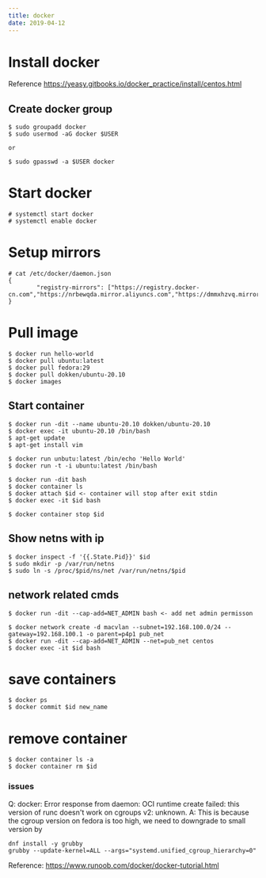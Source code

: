 ```yaml
---
title: docker
date: 2019-04-12
---
```


# Install docker

Reference https://yeasy.gitbooks.io/docker_practice/install/centos.html

## Create docker group
```
$ sudo groupadd docker
$ sudo usermod -aG docker $USER

or

$ sudo gpasswd -a $USER docker
```

# Start docker
```
# systemctl start docker
# systemctl enable docker
```

# Setup mirrors
```
# cat /etc/docker/daemon.json
{
        "registry-mirrors": ["https://registry.docker-cn.com","https://nrbewqda.mirror.aliyuncs.com","https://dmmxhzvq.mirror.aliyuncs.com"]
}

```
# Pull image

```
$ docker run hello-world
$ docker pull ubuntu:latest
$ docker pull fedora:29
$ docker pull dokken/ubuntu-20.10
$ docker images
```

## Start container

```
$ docker run -dit --name ubuntu-20.10 dokken/ubuntu-20.10
$ docker exec -it ubuntu-20.10 /bin/bash
$ apt-get update
$ apt-get install vim

$ docker run unbutu:latest /bin/echo 'Hello World'
$ docker run -t -i ubuntu:latest /bin/bash

$ docker run -dit bash
$ docker container ls
$ docker attach $id	<- container will stop after exit stdin
$ docker exec -it $id bash

$ docker container stop $id
```

## Show netns with ip

```
$ docker inspect -f '{{.State.Pid}}' $id
$ sudo mkdir -p /var/run/netns
$ sudo ln -s /proc/$pid/ns/net /var/run/netns/$pid
```

## network related cmds

```
$ docker run -dit --cap-add=NET_ADMIN bash <- add net admin permisson

$ docker network create -d macvlan --subnet=192.168.100.0/24 --gateway=192.168.100.1 -o parent=p4p1 pub_net
$ docker run -dit --cap-add=NET_ADMIN --net=pub_net centos
$ docker exec -it $id bash
```

# save containers

```
$ docker ps
$ docker commit $id new_name
```

# remove container

```
$ docker container ls -a
$ docker container rm $id
```

### issues
Q: docker: Error response from daemon: OCI runtime create failed: this version of runc doesn't work on cgroups v2: unknown.
A: This is because the cgroup version on fedora is too high, we need to
downgrade to small version by
```
dnf install -y grubby
grubby --update-kernel=ALL --args="systemd.unified_cgroup_hierarchy=0"
```

Reference: https://www.runoob.com/docker/docker-tutorial.html
